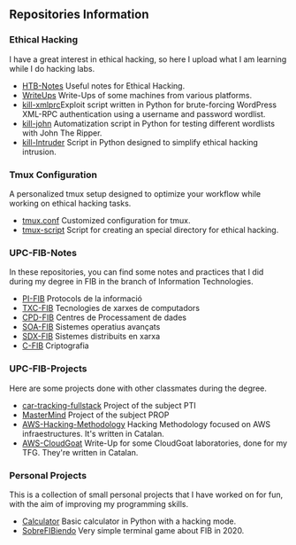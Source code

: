 <!--
**R-kill-9/R-kill-9** is a ✨ _special_ ✨ repository because its `README.md` (this file) appears on your GitHub profile.

Here are some ideas to get you started:

- 🔭 I’m currently working on ...
- 🌱 I’m currently learning ...
- 👯 I’m looking to collaborate on ...
- 🤔 I’m looking for help with ...
- 💬 Ask me about ...
- 📫 How to reach me: ...
- 😄 Pronouns: ...
- ⚡ Fun fact: ...
-->


## Repositories Information

### Ethical Hacking 
I have a great interest in ethical hacking, so here I upload what I am learning while I do hacking labs.

- [HTB-Notes](https://github.com/R-kill-9/HTB-Notes) Useful notes for Ethical Hacking.
- [WriteUps](https://github.com/R-kill-9/Write-Ups) Write-Ups of some machines from various platforms.
- [kill-xmlprc](https://github.com/R-kill-9/Intruder)Exploit script written in Python for brute-forcing WordPress XML-RPC authentication using a username and password wordlist.
- [kill-john](https://github.com/R-kill-9/autojohn) Automatization script in Python for testing different wordlists with John The Ripper.
- [kill-Intruder](https://github.com/R-kill-9/Intruder) Script in Python designed to simplify ethical hacking intrusion.

### Tmux Configuration
A personalized tmux setup designed to optimize your workflow while working on ethical hacking tasks. 
- [tmux.conf](https://github.com/R-kill-9/tmux.conf) Customized configuration for tmux.
- [tmux-script](https://github.com/R-kill-9/tmux-script) Script for creating an special directory for ethical hacking.

  
### UPC-FIB-Notes
In these repositories, you can find some notes and practices that I did during my degree in FIB in the branch of Information Technologies.

- [PI-FIB](https://github.com/R-kill-9/PI-FIB) Protocols de la informació
- [TXC-FIB](https://github.com/R-kill-9/TXC-FIB) Tecnologies de xarxes de computadors
- [CPD-FIB](https://github.com/R-kill-9/CPD-FIB) Centres de Processament de dades
- [SOA-FIB](https://github.com/R-kill-9/SOA-FIB) Sistemes operatius avançats
- [SDX-FIB](https://github.com/R-kill-9/SDX-FIB) Sistemes distribuits en xarxa
- [C-FIB](https://github.com/R-kill-9/C-FIB) Criptografia

### UPC-FIB-Projects
Here are some projects done with other classmates during the degree.

- [car-tracking-fullstack](https://github.com/R-kill-9/car-tracking-fullstack) Project of the subject PTI
- [MasterMind](https://github.com/R-kill-9/MasterMind) Project of the subject PROP
- [AWS-Hacking-Methodology](https://github.com/R-kill-9/AWS-Hacking-Methodology)  Hacking Methodology focused on AWS infraestructures. It's written in Catalan. 
- [AWS-CloudGoat](https://github.com/R-kill-9/AWS-CloudGoat)  Write-Up for some CloudGoat laboratories, done for my TFG. They're written in Catalan. 


### Personal Projects
This is a collection of small personal projects that I have worked on for fun, with the aim of improving my programming skills.

- [Calculator](https://github.com/R-kill-9/Calculator) Basic calculator in Python with a hacking mode.
- [SobreFIBiendo](https://github.com/R-kill-9/SobreFibiendo) Very simple terminal game about FIB in 2020.




